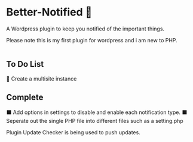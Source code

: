 # Better-Notified 🔔

A Wordpress plugin to keep you notified of the important things.

Please note this is my first plugin for wordpress and i am new to PHP.

<div align="center" width="100%">
    <img src=".Screenshot_1.png" alt="" />
</div>

## To Do List

🔲 Create a multisite instance

## Complete

⬛️ Add options in settings to disable and enable each notification type.
⬛️ Seperate out the single PHP file into different files such as a setting.php

Plugin Update Checker is being used to push updates.
